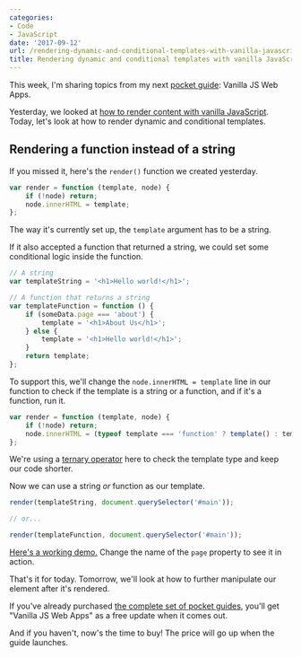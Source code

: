 ```yaml
---
categories:
- Code
- JavaScript
date: '2017-09-12'
url: /rendering-dynamic-and-conditional-templates-with-vanilla-javascript/
title: Rendering dynamic and conditional templates with vanilla JavaScript
---
```


This week, I'm sharing topics from my next [pocket guide](https://gomakethings.com): Vanilla JS Web Apps.

Yesterday, we looked at [how to render content with vanilla JavaScript](/rendering-content-with-vanilla-javascript/). Today, let's look at how to render dynamic and conditional templates.

## Rendering a function instead of a string

If you missed it, here's the `render()` function we created yesterday.

```js
var render = function (template, node) {
    if (!node) return;
    node.innerHTML = template;
};
```

The way it's currently set up, the `template` argument has to be a string.

If it also accepted a function that returned a string, we could set some conditional logic inside the function.

```js
// A string
var templateString = '<h1>Hello world!</h1>';

// A function that returns a string
var templateFunction = function () {
	if (someData.page === 'about') {
		template = '<h1>About Us</h1>';
	} else {
		template = '<h1>Hello world!</h1>';
	}
	return template;
};
```

To support this, we'll change the `node.innerHTML = template` line in our function to check if the template is a string or a function, and if it's a function, run it.

```js
var render = function (template, node) {
	if (!node) return;
	node.innerHTML = (typeof template === 'function' ? template() : template);
};
```

We're using a [ternary operator](/ternary-operators/) here to check the template type and keep our code shorter.

Now we can use a string *or* function as our template.

```js
render(templateString, document.querySelector('#main'));

// or...

render(templateFunction, document.querySelector('#main'));
```

[Here's a working demo.](https://jsfiddle.net/cferdinandi/ctmf0gzu/2/) Change the name of the `page` property to see it in action.

That's it for today. Tomorrow, we'll look at how to further manipulate our element after it's rendered.

If you've already purchased [the complete set of pocket guides](/guides/complete-set/), you'll get "Vanilla JS Web Apps" as a free update when it comes out.

And if you haven't, now's the time to buy! The price will go up when the guide launches.